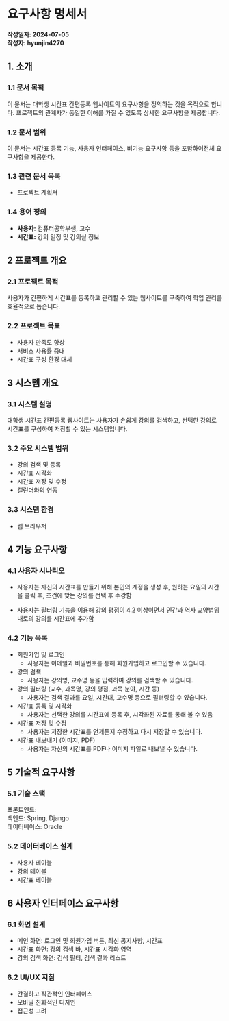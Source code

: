 # 요구사항 명세서
**작성일자: 2024-07-05** <br>
**작성자: hyunjin4270**


## 1. 소개
### 1.1 문서 목적
이 문서는 대학생 시간표 간편등록 웹사이트의 요구사항을 정의하는 것을 목적으로 합니다. 프로젝트의 관계자가 동일한 이해를 가질 수 있도록 상세한 요구사항을 제공합니다.

### 1.2 문서 범위
이 문서는 시간표 등록 기능, 사용자 인터페이스, 비기능 요구사항 등을 포함하여전체 요구사항을 제공한다.

### 1.3 관련 문서 목록

- 프로젝트 계획서

### 1.4 용어 정의

- **사용자:** 컴퓨터공학부생, 교수
- **시간표:** 강의 일정 및 강의실 정보

## 2 프로젝트 개요
### 2.1 프로젝트 목적
사용자가 간편하게 시간표를 등록하고 관리할 수 있는 웹사이트를 구축하여 학업 관리를 효율적으로 돕습니다.

### 2.2 프로젝트 목표
- 사용자 만족도 향상
- 서비스 사용률 증대
- 시간표 구성 환경 대체

##  3 시스템 개요
### 3.1 시스템 설명
대학생 시간표 간편등록 웹사이트는 사용자가 손쉽게 강의를 검색하고, 선택한 강의로 시간표를 구성하여 저장할 수 있는 시스템입니다.

### 3.2 주요 시스템 범위
- 강의 검색 및 등록
- 시간표 시각화
- 시간표 저장 및 수정
- 캘린더와의 연동

### 3.3 시스템 환경
- 웹 브라우저

## 4 기능 요구사항
### 4.1 사용자 시나리오
- 사용자는 자신의 시간표를 만들기 위해 본인의 계정을 생성 후, 원하는 요일의 시간을 클릭 후, 조건에 맞는 강의를 선택 후 수강함

- 사용자는 필터링 기능을 이용해 강의 평점이 4.2 이상이면서 인간과 역사 교양범위 내로의 강의를 시간표에 추가함

### 4.2 기능 목록
- 회원가입 및 로그인
    - 사용자는 이메일과 비밀번호를 통해 회원가입하고 로그인할 수 있습니다.
- 강의 검색
    - 사용자는 강의명, 교수명 등을 입력하여 강의를 검색할 수 있습니다.
- 강의 필터링 (교수, 과목명, 강의 평점, 과목 분야, 시간 등)
    - 사용자는 검색 결과를 요일, 시간대, 교수명 등으로 필터링할 수 있습니다.
- 시간표 등록 및 시각화
    - 사용자는 선택한 강의를 시간표에 등록 후, 시각화된 자료를 통해 볼 수 있음
- 시간표 저장 및 수정
    - 사용자는 저장한 시간표를 언제든지 수정하고 다시 저장할 수 있습니다.
- 시간표 내보내기 (이미지, PDF)
    - 사용자는 자신의 시간표를 PDF나 이미지 파일로 내보낼 수 있습니다.

## 5 기술적 요구사항
### 5.1 기술 스택
프론트엔드: 
<br>백엔드: Spring, Django
<br>데이터베이스: Oracle

### 5.2 데이터베이스 설계

- 사용자 테이블
- 강의 테이블
- 시간표 테이블

## 6 사용자 인터페이스 요구사항
### 6.1 화면 설계
- 메인 화면: 로그인 및 회원가입 버튼, 최신 공지사항, 시간표
- 시간표 화면: 강의 검색 바, 시간표 시각화 영역
- 강의 검색 화면: 검색 필터, 검색 결과 리스트

### 6.2 UI/UX 지침

- 간결하고 직관적인 인터페이스
- 모바일 친화적인 디자인
- 접근성 고려
